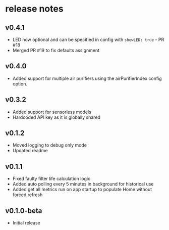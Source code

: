 # release notes

## v0.4.1

* LED now optional and can be specified in config with `showLED: true` - PR #18
* Merged PR #19 to fix defaults assignment

## v0.4.0

* Added support for multiple air purifiers using the airPurifierIndex config option.

## v0.3.2

* Added support for sensorless models
* Hardcoded API key as it is globally shared

## v0.1.2

* Moved logging to debug only mode
* Updated readme

## v0.1.1

* Fixed faulty filter life calculation logic
* Added auto polling every 5 minutes in background for historical use
* Added get all metrics run on app startup to populate Home without forced refresh

## v0.1.0-beta

* Initial release
